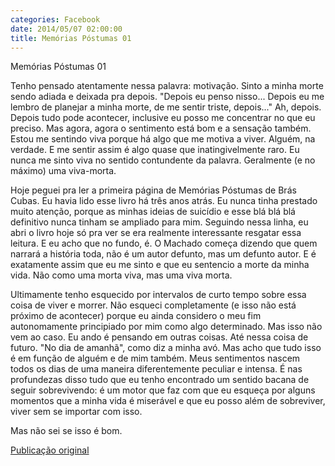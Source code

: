 ```yaml
---
categories: Facebook
date: 2014/05/07 02:00:00
title: Memórias Póstumas 01
---
```


Memórias Póstumas 01

Tenho pensado atentamente nessa palavra: motivação. Sinto a minha morte sendo adiada e deixada pra depois. "Depois eu penso nisso... Depois eu me lembro de planejar a minha morte, de me sentir triste, depois..." Ah, depois. Depois tudo pode acontecer, inclusive eu posso me concentrar no que eu preciso. Mas agora, agora o sentimento está bom e a sensação também. Estou me sentindo viva porque há algo que me motiva a viver. Alguém, na verdade. E me sentir assim é algo quase que inatingivelmente raro. Eu nunca me sinto viva no sentido contundente da palavra. Geralmente (e no máximo) uma viva-morta. 

Hoje peguei pra ler a primeira página de Memórias Póstumas de Brás Cubas. Eu havia lido esse livro há três anos atrás. Eu nunca tinha prestado muito atenção, porque as minhas ideias de suicídio e esse blá blá blá definitivo nunca tinham se ampliado para mim. 
Seguindo nessa linha, eu abri o livro hoje só pra ver se era realmente interessante resgatar essa leitura. E eu acho que no fundo, é. O Machado começa dizendo que quem narrará a história toda, não é um autor defunto, mas um defunto autor. E é exatamente assim que eu me sinto e que eu sentencio a morte da minha vida. Não como uma morta viva, mas uma viva morta. 

Ultimamente tenho esquecido por intervalos de curto tempo sobre essa coisa de viver e morrer. Não esqueci completamente (e isso não está próximo de acontecer) porque eu ainda considero o meu fim autonomamente principiado por mim como algo determinado. Mas isso não vem ao caso. Eu ando é pensando em outras coisas. Até nessa coisa de futuro. "No dia de amanhã", como diz a minha avó. 
Mas acho que tudo isso é em função de alguém e de mim também. Meus sentimentos nascem todos os dias de uma maneira diferentemente peculiar e intensa. É nas profundezas disso tudo que eu tenho encontrado um sentido bacana de seguir sobrevivendo: é um motor que faz com que eu esqueça por alguns momentos que a minha vida é miserável e que eu posso além de sobreviver, viver sem se importar com isso. 

Mas não sei se isso é bom.

[Publicação original](https://www.facebook.com/permalink.php?story_fbid=1420590261544671&id=1418031755133855)
